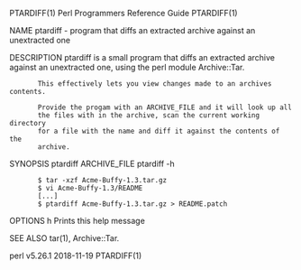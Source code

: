 PTARDIFF(1)            Perl Programmers Reference Guide           PTARDIFF(1)

NAME
       ptardiff - program that diffs an extracted archive against an
       unextracted one

DESCRIPTION
           ptardiff is a small program that diffs an extracted archive
           against an unextracted one, using the perl module Archive::Tar.

           This effectively lets you view changes made to an archives contents.

           Provide the progam with an ARCHIVE_FILE and it will look up all
           the files with in the archive, scan the current working directory
           for a file with the name and diff it against the contents of the
           archive.

SYNOPSIS
           ptardiff ARCHIVE_FILE
           ptardiff -h

           $ tar -xzf Acme-Buffy-1.3.tar.gz
           $ vi Acme-Buffy-1.3/README
           [...]
           $ ptardiff Acme-Buffy-1.3.tar.gz > README.patch

OPTIONS
           h   Prints this help message

SEE ALSO
       tar(1), Archive::Tar.

perl v5.26.1                      2018-11-19                      PTARDIFF(1)
